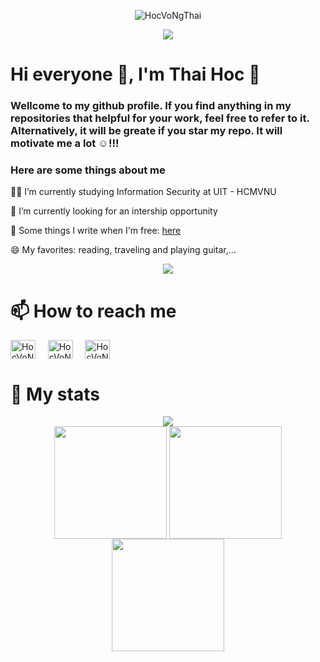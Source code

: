 <p align="center"> <img src="https://komarev.com/ghpvc/?username=HocVoNgThai&label=Profile%20views&color=0e75b6&style=flat" alt="HocVoNgThai" /> </p>
<div id="header" align="center">
  <img src="https://github.com/user-attachments/assets/2c54a2cc-ba38-4ab4-9a7e-20c7f8e42518"/>
</div>
<h1 align="left">Hi everyone 👋, I'm Thai Hoc 📖</h1>
<h3 align="left">Wellcome to my github profile. If you find anything in my repositories that helpful for your work, feel free to refer to it. Alternatively, it will be greate if you star my repo. It will motivate me a lot ☺️!!!</h3>
<h3 align="left">Here are some things about me</h3>
<div align="left">
  
👨‍💻 I’m currently studying Information Security at UIT - HCMVNU

🌱 I’m currently looking for an intership opportunity

📝 Some things I write when I'm free: [here](https://viblo.asia/u/Thna1108)

😄 My favorites: reading, traveling and playing guitar,...
</div>
<div id="header" align="center">
  <img src="https://github.com/user-attachments/assets/62784005-7dfc-4470-b4f9-402bb9b0152ahttps://github.com/user-attachments/assets/93c49ae6-8396-4a0a-b93f-62c7c3082d6c"/>
</div>
<h1 align="left" >📫 How to reach me </h1>
<p align="left">
  <a href="https://www.facebook.com/th1126/" target="blank"><img align="center" src="https://raw.githubusercontent.com/rahuldkjain/github-profile-readme-generator/master/src/images/icons/Social/facebook.svg" alt="HocVoNgThai" height="30" width="40" /></a>&nbsp;&nbsp;&nbsp;&nbsp;
  <a href="https://www.linkedin.com/in/th1126/" target="blank"><img align="center" src="https://raw.githubusercontent.com/rahuldkjain/github-profile-readme-generator/master/src/images/icons/Social/linked-in-alt.svg" alt="HocVoNgThai" height="30" width="40" /></a>&nbsp;&nbsp;&nbsp;&nbsp;
  <a href="mailto:vonguyenthaihocilt260@gmail.com" target="blank"><img align="center" src="https://github.com/user-attachments/assets/70e22fce-05b9-40c3-a30c-77abb5491751" alt="HocVoNgThai" height="30" width="40" /></a>
</p>
<h1 align="left" >🦾 My stats</h1>
<div id="header" align="center">
  <img src="https://github.com/user-attachments/assets/517a4560-5cea-4af2-8fd9-d720820eadee"/>
</div>
<div id="header" align="center">  
  <img  height=180 align="center" src="https://github-readme-streak-stats.herokuapp.com/?user=HocVoNgThai&show_icons=true&theme=tokyonight&layout=compact&langs_count=8&card_width=500&text_bold=true"/> 
  <img  height=180 align="center" src="https://github-readme-stats.vercel.app/api?username=HocVoNgThai&show_icons=true&theme=tokyonight&layout=compact&langs_count=8&card_width=500&text_bold=true"/>  
  <img height=180 align="center" src="https://github-readme-stats.vercel.app/api/top-langs?username=HocVoNgThai&show_icons=true&theme=tokyonight&layout=compact&langs_count=8&card_width=500&text_bold=true"/>
</div>
